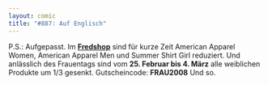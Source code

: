 ```yaml
---
layout: comic
title: "#887: Auf Englisch"
---
```

 
P.S.: 
Aufgepasst. Im <a href="http://125913.spreadshirt.net/de/DE/Shop/" > <strong>Fredshop</strong></a> sind für kurze Zeit American Apparel Women, American Apparel Men und Summer Shirt Girl reduziert.
Und anlässlich des Frauentags sind vom <strong>25. Februar bis 4. März</strong> alle weiblichen Produkte um 1/3 gesenkt. Gutscheincode: <strong>FRAU2008</strong>
Und so.
